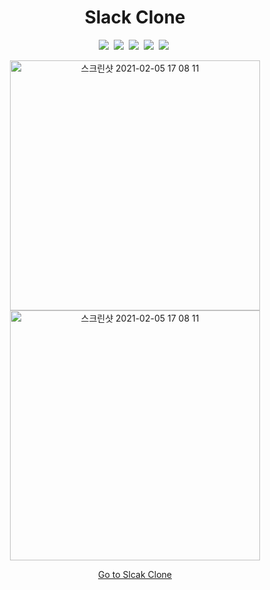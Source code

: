 <h1 align="center">Slack Clone</h1>

<p align="center">
<img src="https://img.shields.io/badge/React-61DAFB?style=flat-square&logo=React&logoColor=white"/></a>&nbsp 
<img src="https://img.shields.io/badge/JavaScript-F7DF1E?style=flat-square&logo=JavaScript&logoColor=white"/></a>&nbsp 
<img src="https://img.shields.io/badge/HTML5-E34F26?style=flat-square&logo=HTML5&logoColor=white"/></a>&nbsp 
<img src="https://img.shields.io/badge/css-1572B6?style=flat-square&logo=css3&logoColor=white"/></a>&nbsp 
<img src="https://img.shields.io/badge/FireBase-FFCA28?style=flat-square&logo=FireBase&logoColor=white"/></a>&nbsp 
</p>

<p align="center">
<img width="400" alt="스크린샷 2021-02-05 17 08 11" src="https://user-images.githubusercontent.com/50136014/107006900-261c0e80-67d5-11eb-8bef-03fe688c6c6d.png">
<img width="400" alt="스크린샷 2021-02-05 17 08 11" src="https://user-images.githubusercontent.com/50136014/107006900-261c0e80-67d5-11eb-8bef-03fe688c6c6d.png">
</p>

<p align="center">
<a href="https://chatting-app-381b1.web.app">Go to Slcak Clone </a>
</p>
